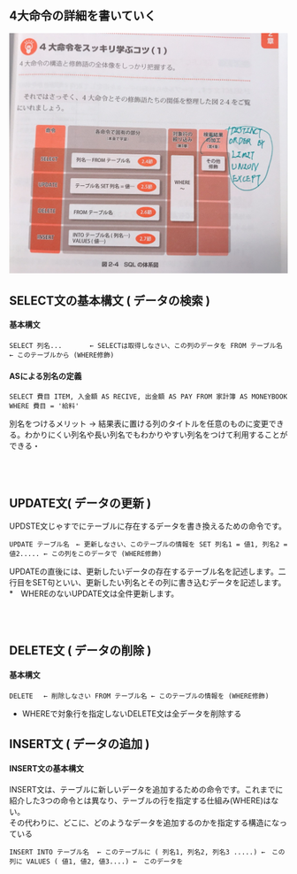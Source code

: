 

## 4大命令の詳細を書いていく



![md](../img/sql.jpg)






## SELECT文の基本構文 ( データの検索 )


#### 基本構文


`
SELECT 列名...       ← SELECTは取得しなさい、この列のデータを
FROM テーブル名 　　　 ← このテーブルから
(WHERE修飾)
`




#### ASによる別名の定義

`
SELECT 費目 ITEM, 入金額 AS RECIVE, 出金額 AS PAY
FROM 家計簿 AS MONEYBOOK
WHERE 費目 = '給料'
`

別名をつけるメリット → 結果表に置ける列のタイトルを任意のものに変更できる。わかりにくい列名や長い列名でもわかりやすい列名をつけて利用することができる・


<br>
<br>

## UPDATE文( データの更新 )

UPDSTE文じゃすでにテーブルに存在するデータを書き換えるための命令です。

`
UPDATE テーブル名　← 更新しなさい、このテーブルの情報を
SET 列名1 = 値1, 列名2 = 値2..... ← この列をこのデータで
(WHERE修飾)
`


UPDATEの直後には、更新したいデータの存在するテーブル名を記述します。二行目をSET句といい、更新したい列名とその列に書き込むデータを記述します。<br>
*　WHEREのないUPDATE文は全件更新します。

<br>
<br>



## DELETE文 ( データの削除 )

#### 基本構文


`
DELETE 　← 削除しなさい
FROM テーブル名 ← このテーブルの情報を
(WHERE修飾)
`

* WHEREで対象行を指定しないDELETE文は全データを削除する

## INSERT文 ( データの追加 )

#### INSERT文の基本構文

INSERT文は、テーブルに新しいデータを追加するための命令です。これまでに紹介した3つの命令とは異なり、テーブルの行を指定する仕組み(WHERE)はない。<br>
その代わりに、どこに、どのようなデータを追加するのかを指定する構造になっている<br>


`
INSERT INTO テーブル名  ← このテーブルに ( 列名1, 列名2, 列名3 .....) ←　この列に
VALUES ( 値1, 値2, 値3....) ←　このデータを
`








